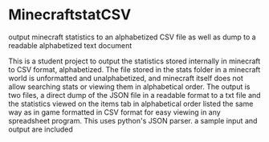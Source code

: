 # MinecraftstatCSV
output minecraft statistics to an alphabetized CSV file as well as dump to a readable alphabetized text document


This is a student project to output the statistics stored internally in minecraft to CSV format, alphabetized.  The file stored in the stats folder in a minecraft world is unformatted and unalphabetized, and minecraft itself does not allow searching stats or viewing them in alphabetical order.  The output is two files, a direct dump of the JSON file in a readable format to a txt file and the statistics viewed on the items tab in alphabetical order listed the same way as in game formatted in CSV format for easy viewing in any spreadsheet program.  This uses python's JSON parser.  a sample input and output are included
